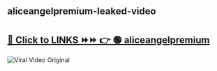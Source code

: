 
 ## aliceangelpremium-leaked-video 

# <h2><a href="https://clipsfans.com/aliceangelpremium&ref=git">🔗 Click to LINKS ⏩⏩ 👉 🟢 aliceangelpremium </a></h2>

<a href="https://clipsfans.com/aliceangelpremium&ref=git" rel="nofollow" data-target="animated-image.originalLink"><img src="https://i.ibb.co.com/xMMVF88/686577567.gif" alt="Viral Video Original" style="max-width: 100%; display: inline-block;" data-target="animated-image.originalImage"></a>
